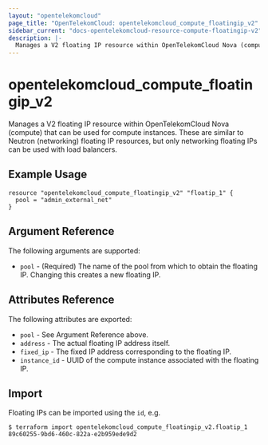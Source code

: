 ```yaml
---
layout: "opentelekomcloud"
page_title: "OpenTelekomCloud: opentelekomcloud_compute_floatingip_v2"
sidebar_current: "docs-opentelekomcloud-resource-compute-floatingip-v2"
description: |-
  Manages a V2 floating IP resource within OpenTelekomCloud Nova (compute).
---
```


# opentelekomcloud\_compute\_floatingip_v2

Manages a V2 floating IP resource within OpenTelekomCloud Nova (compute)
that can be used for compute instances.
These are similar to Neutron (networking) floating IP resources,
but only networking floating IPs can be used with load balancers.

## Example Usage

```hcl
resource "opentelekomcloud_compute_floatingip_v2" "floatip_1" {
  pool = "admin_external_net"
}
```

## Argument Reference

The following arguments are supported:

* `pool` - (Required) The name of the pool from which to obtain the floating
    IP. Changing this creates a new floating IP.

## Attributes Reference

The following attributes are exported:

* `pool` - See Argument Reference above.
* `address` - The actual floating IP address itself.
* `fixed_ip` - The fixed IP address corresponding to the floating IP.
* `instance_id` - UUID of the compute instance associated with the floating IP.

## Import

Floating IPs can be imported using the `id`, e.g.

```
$ terraform import opentelekomcloud_compute_floatingip_v2.floatip_1 89c60255-9bd6-460c-822a-e2b959ede9d2
```
